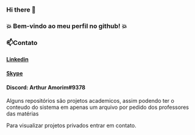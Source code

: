 ### Hi there 👋

### :boom: Bem-vindo ao meu perfil no github! :boom:

### 📫Contato
#### [Linkedin](https://www.linkedin.com/in/arthur-amorim-95b0a7160/)
#### [Skype](https://join.skype.com/invite/EVi9ebRMtUM5)
#### Discord: Arthur Amorim#9378


<p>Alguns repositórios são projetos academicos, assim podendo ter o conteudo do sistema em apenas um arquivo por pedido dos professores das matérias<p/>
<p>Para visualizar projetos privados entrar em contato.<p/>
